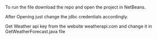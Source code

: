 To run the file download the repo and open the project in NetBeans.

After Opening just change the jdbc credentials accordingly.

Get Weather api key from the website weatherapi.com and change it in GetWeatherForecast.java file
